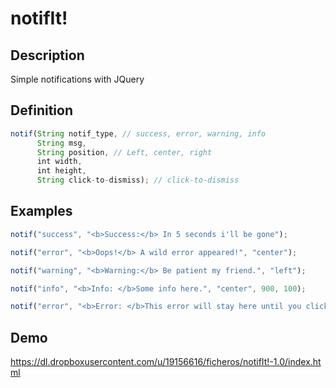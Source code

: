 notifIt!
=

Description
-
Simple notifications with JQuery

Definition
-
````javascript
notif(String notif_type, // success, error, warning, info
      String msg,
      String position, // Left, center, right
      int width,
      int height,
      String click-to-dismiss); // click-to-dismiss
````

Examples
-
````javascript
notif("success", "<b>Success:</b> In 5 seconds i'll be gone");

notif("error", "<b>Oops!</b> A wild error appeared!", "center");

notif("warning", "<b>Warning:</b> Be patient my friend.", "left");

notif("info", "<b>Info: </b>Some info here.", "center", 900, 100);

notif("error", "<b>Error: </b>This error will stay here until you click it.", "center", 500, 60, "click-to-dismiss");
````
Demo
-
https://dl.dropboxusercontent.com/u/19156616/ficheros/notifIt!-1.0/index.html
